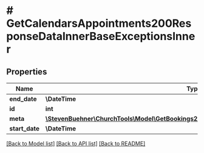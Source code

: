 # # GetCalendarsAppointments200ResponseDataInnerBaseExceptionsInner

## Properties

Name | Type | Description | Notes
------------ | ------------- | ------------- | -------------
**end_date** | **\DateTime** |  | [optional]
**id** | **int** |  | [optional]
**meta** | [**\StevenBuehner\ChurchTools\Model\GetBookings200ResponseDataInnerBaseAdditionalsInnerMeta**](GetBookings200ResponseDataInnerBaseAdditionalsInnerMeta.md) |  | [optional]
**start_date** | **\DateTime** |  | [optional]

[[Back to Model list]](../../README.md#models) [[Back to API list]](../../README.md#endpoints) [[Back to README]](../../README.md)
